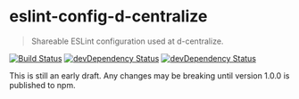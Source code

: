 # eslint-config-d-centralize

> Shareable ESLint configuration used at d-centralize.

[![Build Status](https://img.shields.io/travis/dcentralize/eslint-config-d-centralize/master.svg)](https://travis-ci.org/dcentralize/eslint-config-d-centralize)
[![devDependency Status](https://img.shields.io/david/dev/dcentralize/eslint-config-d-centralize.svg)](https://david-dm.org/dcentralize/eslint-config-d-centralize/?type=dev)
[![devDependency Status](https://img.shields.io/david/peer/dcentralize/eslint-config-d-centralize.svg)](https://david-dm.org/dcentralize/eslint-config-d-centralize/?type=peer)

This is still an early draft. Any changes may be breaking until version 1.0.0 is published to npm.
